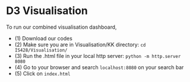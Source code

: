 # D3 Visualisation

To run our combined visualisation dashboard,

- (1) Download our codes
- (2) Make sure you are in Visualisation/KK directory: `cd IS428/Visualisation/`
- (3) Run the .html file in your local http server: `python -m http.server 8080` 
- (4) Go to your browser and search `localhost:8080` on your search bar
- (5) Click on `index.html`
